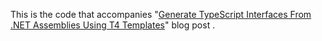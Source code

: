 This is the code that accompanies "[Generate TypeScript Interfaces From .NET Assemblies Using T4 Templates]()" blog post .